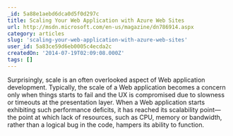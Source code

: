 ```yaml
---
_id: 5a88e1aebd6dca0d5f0d297c
title: Scaling Your Web Application with Azure Web Sites
url: http://msdn.microsoft.com/en-us/magazine/dn786914.aspx
category: articles
slug: 'scaling-your-web-application-with-azure-web-sites'
user_id: 5a83ce59d6eb0005c4ecda2c
createdOn: '2014-07-19T02:09:08.000Z'
tags: []
---
```


Surprisingly, scale is an often overlooked aspect of Web application development. Typically, the scale of a Web application becomes a concern only when things starts to fail and the UX is compromised due to slowness or timeouts at the presentation layer. When a Web application starts exhibiting such performance deficits, it has reached its scalability point—the point at which lack of resources, such as CPU, memory or bandwidth, rather than a logical bug in the code, hampers its ability to function.
